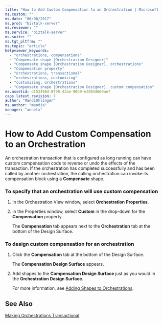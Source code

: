 ```yaml
---
title: "How to Add Custom Compensation to an Orchestration | Microsoft Docs"
ms.custom: ""
ms.date: "06/08/2017"
ms.prod: "biztalk-server"
ms.reviewer: ""
ms.service: "biztalk-server"
ms.suite: ""
ms.tgt_pltfrm: ""
ms.topic: "article"
helpviewer_keywords: 
  - "orchestrations, compensations"
  - "Compensate shape [Orchestration Designer]"
  - "Compensate shape [Orchestration Designer], orchestrations"
  - "Compensation property"
  - "orchestrations, transactional"
  - "orchestrations, customizing"
  - "customizing, orchestrations"
  - "Compensate shape [Orchestration Designer], custom compensation"
ms.assetid: d153498d-8f98-42ae-90b9-e3083d669aef
caps.latest.revision: 7
author: "MandiOhlinger"
ms.author: "mandia"
manager: "anneta"
---
```

# How to Add Custom Compensation to an Orchestration
An orchestration transaction that is configured as long running can have custom compensation code to reverse or undo the effects of the transaction. If the orchestration has completed successfully and has been called by another orchestration, the calling orchestration can invoke its compensation block using a **Compensate** shape.  
  
### To specify that an orchestration will use custom compensation  
  
1.  In the Orchestration View window, select **Orchestration Properties**.  
  
2.  In the Properties window, select **Custom** in the drop-down for the **Compensation** property.  
  
     The **Compensation** tab appears next to the **Orchestration** tab at the bottom of the Design Surface.  
  
### To design custom compensation for an orchestration  
  
1.  Click the **Compensation** tab at the bottom of the Design Surface.  
  
     The **Compensation Design Surface** appears.  
  
2.  Add shapes to the **Compensation Design Surface** just as you would in the **Orchestration Design Surface**.  
  
     For more information, see [Adding Shapes to Orchestrations](../core/how-to-add-shapes-to-orchestrations.md).  
  
## See Also  
 [Making Orchestrations Transactional](../core/making-orchestrations-transactional.md)